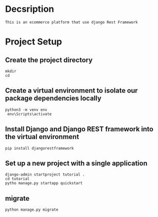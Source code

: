 # Decsription
    This is an ecommerce platform that use django Rest Framework 

# Project Setup

## Create the project directory
    mkdir
    cd

## Create a virtual environment to isolate our package dependencies locally
    python3 -m venv env
     env\Scripts\activate

## Install Django and Django REST framework into the virtual environment
    pip install djangorestframework

## Set up a new project with a single application
    django-admin startproject tutorial . 
    cd tutorial
    pytho manage.py startapp quickstart
    
## migrate
    python manage.py migrate


   

    
    
 
